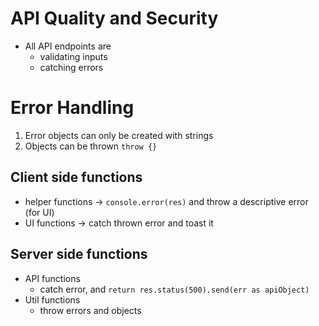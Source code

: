 # API Quality and Security
- All API endpoints are
	- validating inputs
	- catching errors
# Error Handling
1. Error objects can only be created with strings
2. Objects can be thrown `throw {}`
## Client side functions
- helper functions -> `console.error(res)` and throw a descriptive error (for UI)
- UI functions -> catch thrown error and toast it
## Server side functions
- API functions
	- catch error, and `return res.status(500).send(err as apiObject)`
- Util functions
	- throw errors and objects